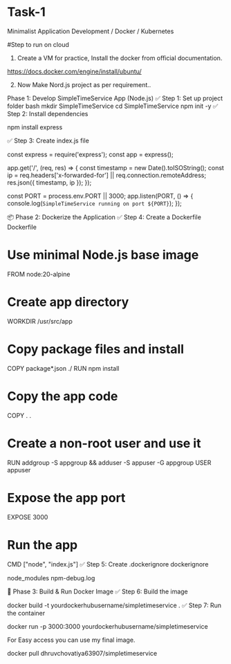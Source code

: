 # Task-1
Minimalist Application Development / Docker / Kubernetes


#Step to run on cloud

1) Create a VM for practice, Install the docker from official documentation.

  https://docs.docker.com/engine/install/ubuntu/

2) Now Make Nord.js project as per requirement..

 Phase 1: Develop SimpleTimeService App (Node.js)
✅ Step 1: Set up project folder
bash
mkdir SimpleTimeService
cd SimpleTimeService
npm init -y
✅ Step 2: Install dependencies

npm install express

✅ Step 3: Create index.js file

const express = require('express');
const app = express();

app.get('/', (req, res) => {
    const timestamp = new Date().toISOString();
    const ip = req.headers['x-forwarded-for'] || req.connection.remoteAddress;
    res.json({ timestamp, ip });
});

const PORT = process.env.PORT || 3000;
app.listen(PORT, () => {
    console.log(`SimpleTimeService running on port ${PORT}`);
});

  
 
📦 Phase 2: Dockerize the Application
✅ Step 4: Create a Dockerfile
Dockerfile

# Use minimal Node.js base image
FROM node:20-alpine

# Create app directory
WORKDIR /usr/src/app

# Copy package files and install
COPY package*.json ./
RUN npm install

# Copy the app code
COPY . .

# Create a non-root user and use it
RUN addgroup -S appgroup && adduser -S appuser -G appgroup
USER appuser

# Expose the app port
EXPOSE 3000

# Run the app
CMD ["node", "index.js"]
✅ Step 5: Create .dockerignore
dockerignore

node_modules
npm-debug.log

🐳 Phase 3: Build & Run Docker Image
✅ Step 6: Build the image

docker build -t yourdockerhubusername/simpletimeservice .
✅ Step 7: Run the container

docker run -p 3000:3000 yourdockerhubusername/simpletimeservice

For Easy access you can use my final image.

docker pull dhruvchovatiya63907/simpletimeservice
